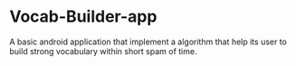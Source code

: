# Vocab-Builder-app
A basic android application that implement a algorithm that help its user to build strong vocabulary within short spam of time.
